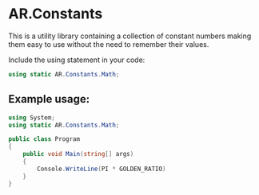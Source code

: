 # AR.Constants

This is a utility library containing a collection of constant numbers making them easy to use
without the need to remember their values.

Include the using statement in your code:
```c#
using static AR.Constants.Math;
```

## Example usage: 
```c#
using System;
using static AR.Constants.Math;

public class Program
{
	public void Main(string[] args)
	{
		Console.WriteLine(PI * GOLDEN_RATIO)
	}
}
```